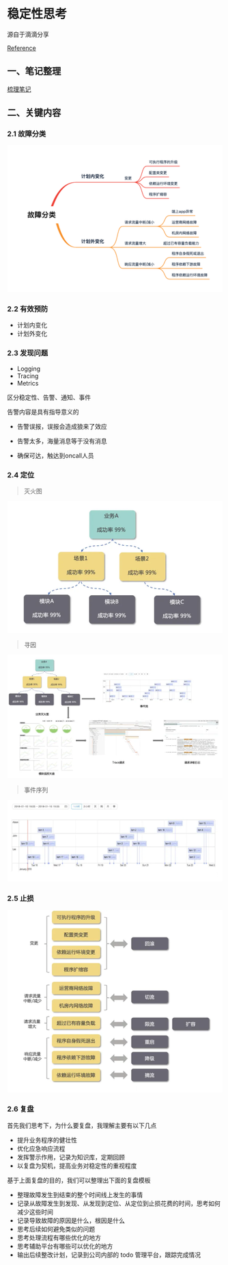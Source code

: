 # 稳定性思考

源自于滴滴分享

[Reference](https://zhuanlan.zhihu.com/p/435412032)

## 一、笔记整理

[梳理笔记](../images/sre/didi/sre.png)



## 二、关键内容

### 2.1 故障分类

![故障分类](../images/sre/didi/fault.png)

### 2.2 有效预防

- 计划内变化
- 计划外变化



### 2.3 发现问题

- Logging
- Tracing
- Metrics



区分稳定性、告警、通知、事件

告警内容是具有指导意义的

- 告警误报，误报会造成狼来了效应
- 告警太多，海量消息等于没有消息

- 确保可达，触达到oncall人员



### 2.4 定位

> 灭火图

![灭火图](../images/sre/didi/outfire.png)

> 寻因

![寻因](../images/sre/didi/reason.png)

> 事件序列

![事件序列](../images/sre/didi/timeline-events.png)

### 2.5 止损

![止损](../images/sre/didi/stop-loss.png)

### 2.6 复盘

首先我们思考下，为什么要复盘，我理解主要有以下几点

- 提升业务程序的健壮性
- 优化应急响应流程
- 发挥警示作用，记录为知识库，定期回顾
- 以复盘为契机，提高业务对稳定性的重视程度

基于上面复盘的目的，我们可以整理出下面的复盘模板

- 整理故障发生到结束的整个时间线上发生的事情
- 记录从故障发生到发现、从发现到定位、从定位到止损花费的时间，思考如何减少这些时间
- 记录导致故障的原因是什么，根因是什么
- 思考后续如何避免类似的问题
- 思考处理流程有哪些优化的地方
- 思考辅助平台有哪些可以优化的地方
- 输出后续整改计划，记录到公司内部的 todo 管理平台，跟踪完成情况
